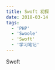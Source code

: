 ```yaml
---
title: Swoft 初探
date: 2018-03-14
tags:
  - 'PHP'
  - 'Swoole'
  - 'Swoft'
  - '学习笔记'
---
```


Swoft
